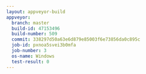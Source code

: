 ```yaml
---
layout: appveyor-build
appveyor:
  branch: master
  build-id: 47153496
  build-number: 509
  commit: 338297d50a63e6d879e85003f6e73856da0c895c
  job-id: pxnoa5svei3b0mfa
  job-number: 3
  os-name: Windows
  test-result: 0
---
```

